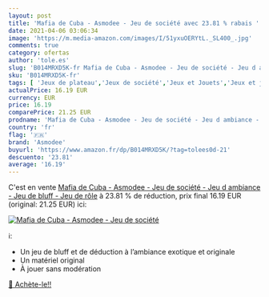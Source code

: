 ```yaml
---
layout: post
title: 'Mafia de Cuba - Asmodee - Jeu de société avec 23.81 % rabais '
date: 2021-04-06 03:06:34
image: 'https://m.media-amazon.com/images/I/51yxuOERYtL._SL400_.jpg'
comments: true
category: ofertas
author: 'tole.es'
slug: 'B014MRXD5K-fr Mafia de Cuba - Asmodee - Jeu de société - Jeu d ambiance...'
sku: 'B014MRXD5K-fr'
tags: [ 'Jeux de plateau','Jeux de société','Jeux et Jouets','Jeux et jouets','asmodee', ]
actualPrice: 16.19 EUR
currency: EUR
price: 16.19
comparePrice: 21.25 EUR
prodname: 'Mafia de Cuba - Asmodee - Jeu de société - Jeu d ambiance - Jeu de bluff - Jeu de rôle'
country: 'fr'
flag: '🇫🇷'
brand: 'Asmodee'
buyurl: 'https://www.amazon.fr/dp/B014MRXD5K/?tag=tolees0d-21'
descuento: '23.81'
average: '16.19'
---
```


C'est en vente [Mafia de Cuba - Asmodee - Jeu de société - Jeu d ambiance - Jeu de bluff - Jeu de rôle](https://www.amazon.fr/dp/B014MRXD5K/?tag=tolees0d-21)  à  23.81 % de réduction, prix final  16.19 EUR (original: 21.25 EUR) ici:

[![Mafia de Cuba - Asmodee - Jeu de société](https://m.media-amazon.com/images/I/51yxuOERYtL._SL400_.jpg)](https://www.amazon.fr/dp/B014MRXD5K/?tag=tolees0d-21)

ℹ️:

- Un jeu de bluff et de déduction à l’ambiance exotique et originale
- Un matériel original
- À jouer sans modération

[🛒 Achète-le!!](https://www.amazon.fr/dp/B014MRXD5K/?tag=tolees0d-21)
